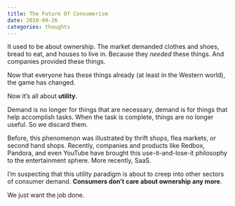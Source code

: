 ```yaml
---
title: The Future Of Consumerism
date: 2010-09-26
categories: thoughts
---
```


It used to be about ownership. The market demanded clothes and shoes, bread to eat, and houses to live in. Because they _needed_ these things. And companies provided these things.

Now that everyone has these things already (at least in the Western world), the game has changed.

Now it’s all about **utility**.

Demand is no longer for things that are necessary, demand is for things that help accomplish tasks. When the task is complete, things are no longer useful. So we discard them.

Before, this phenomenon was illustrated by thrift shops, flea markets, or second hand shops. Recently, companies and products like Redbox, Pandora, and even YouTube have brought this use-it-and-lose-it philosophy to the entertainment sphere. More recently, SaaS.

I’m suspecting that this utility paradigm is about to creep into other sectors of consumer demand. **Consumers don’t care about ownership any more**.

We just want the job done.
